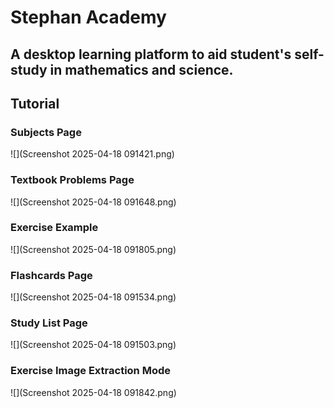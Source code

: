 # Stephan Academy
## A desktop learning platform to aid student's self-study in mathematics and science.

## Tutorial

### Subjects Page
 ![](Screenshot 2025-04-18 091421.png)
### Textbook Problems Page
 ![](Screenshot 2025-04-18 091648.png)
### Exercise Example
 ![](Screenshot 2025-04-18 091805.png)
### Flashcards Page
 ![](Screenshot 2025-04-18 091534.png)
### Study List Page
 ![](Screenshot 2025-04-18 091503.png)
### Exercise Image Extraction Mode
 ![](Screenshot 2025-04-18 091842.png)